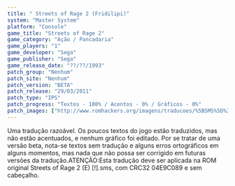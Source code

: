 ```yaml
---
title: " Streets of Rage 2 (Fridilipi)"
system: "Master System"
platform: "Console"
game_title: "Streets of Rage 2"
game_category: "Ação / Pancadaria"
game_players: "1"
game_developer: "Sega"
game_publisher: "Sega"
game_release_date: "??/??/1993"
patch_group: "Nenhum"
patch_site: "Nenhum"
patch_version: "BETA"
patch_release: "29/03/2011"
patch_type: "IPS"
patch_progress: "Textos - 100% / Acentos - 0% / Gráficos - 0%"
patch_images: ["http://www.romhackers.org/imagens/traducoes/%5BSMS%5D%20Streets%20of%20Rage%202%20-%20Fridilipi%20-%201.png","http://www.romhackers.org/imagens/traducoes/%5BSMS%5D%20Streets%20of%20Rage%202%20-%20Fridilipi%20-%202.png","http://www.romhackers.org/imagens/traducoes/%5BSMS%5D%20Streets%20of%20Rage%202%20-%20Fridilipi%20-%203.png"]
---
```

Uma tradução razoável. Os poucos textos do jogo estão traduzidos, mas não estão acentuados, e nenhum gráfico foi editado. Por se tratar de uma versão beta, nota-se textos sem tradução e alguns erros ortográficos em alguns momentos, mas nada que não possa ser corrigido em futuras versões da tradução.ATENÇÃO:Esta tradução deve ser aplicada na ROM original Streets of Rage 2 (E) [!].sms, com CRC32 04E9C089 e sem cabeçalho.